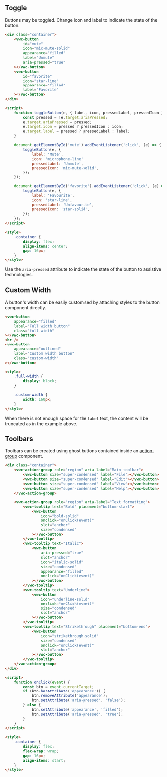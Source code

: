 ## Toggle

Buttons may be toggled. Change icon and label to indicate the state of the button.

```html preview center 72px
<div class="container">
	<vwc-button
		id="mute"
		icon="mic-mute-solid"
		appearance="filled"
		label="Unmute"
		aria-pressed="true"
	></vwc-button>
	<vwc-button
		id="favorite"
		icon="star-line"
		appearance="filled"
		label="Favorite"
	></vwc-button>
</div>

<script>
	function toggleButton(e, { label, icon, pressedLabel, pressedIcon }) {
		const pressed = !e.target.ariaPressed;
		e.target.ariaPressed = pressed;
		e.target.icon = pressed ? pressedIcon : icon;
		e.target.label = pressed ? pressedLabel : label;
	}

	document.getElementById('mute').addEventListener('click', (e) => {
		toggleButton(e, {
			label: 'Mute',
			icon: 'microphone-line',
			pressedLabel: 'Unmute',
			pressedIcon: 'mic-mute-solid',
		});
	});

	document.getElementById('favorite').addEventListener('click', (e) => {
		toggleButton(e, {
			label: 'Favourite',
			icon: 'star-line',
			pressedLabel: 'Unfavourite',
			pressedIcon: 'star-solid',
		});
	});
</script>

<style>
	.container {
		display: flex;
		align-items: center;
		gap: 16px;
	}
</style>
```

<vwc-note connotation="information" icon="info-line">

Use the `aria-pressed` attribute to indicate the state of the button to assistive technologies.

</vwc-note>

## Custom Width

A button's width can be easily customised by attaching styles to the button component directly.

```html preview
<vwc-button
	appearance="filled"
	label="Full width button"
	class="full-width"
></vwc-button>
<br />
<vwc-button
	appearance="outlined"
	label="Custom width button"
	class="custom-width"
></vwc-button>

<style>
	.full-width {
		display: block;
	}

	.custom-width {
		width: 160px;
	}
</style>
```

<vwc-note connotation="warning" icon="warning-line" headline="Use custom width buttons with caution">

When there is not enough space for the `label` text, the content will be truncated as in the example above.

</vwc-note>

## Toolbars

Toolbars can be created using ghost buttons contained inside an [action-group](/components/action-group) component.

```html preview 115px
<div class="container">
	<vwc-action-group role="region" aria-label="Main toolbar">
		<vwc-button size="super-condensed" label="File"></vwc-button>
		<vwc-button size="super-condensed" label="Edit"></vwc-button>
		<vwc-button size="super-condensed" label="View"></vwc-button>
		<vwc-button size="super-condensed" label="Help"></vwc-button>
	</vwc-action-group>

	<vwc-action-group role="region" aria-label="Text formatting">
		<vwc-tooltip text="Bold" placement="bottom-start">
			<vwc-button
				icon="bold-solid"
				onclick="onClick(event)"
				slot="anchor"
				size="condensed"
			></vwc-button>
		</vwc-tooltip>
		<vwc-tooltip text="Italic">
			<vwc-button
				aria-pressed="true"
				slot="anchor"
				icon="italic-solid"
				size="condensed"
				appearance="filled"
				onclick="onClick(event)"
			></vwc-button>
		</vwc-tooltip>
		<vwc-tooltip text="Underline">
			<vwc-button
				icon="underline-solid"
				onclick="onClick(event)"
				size="condensed"
				slot="anchor"
			></vwc-button>
		</vwc-tooltip>
		<vwc-tooltip text="Strikethrough" placement="bottom-end">
			<vwc-button
				icon="strikethrough-solid"
				size="condensed"
				onclick="onClick(event)"
				slot="anchor"
			></vwc-button>
		</vwc-tooltip>
	</vwc-action-group>
</div>

<script>
	function onClick(event) {
		const btn = event.currentTarget;
		if (btn.hasAttribute('appearance')) {
			btn.removeAttribute('appearance');
			btn.setAttribute('aria-pressed', 'false');
		} else {
			btn.setAttribute('appearance', 'filled');
			btn.setAttribute('aria-pressed', 'true');
		}
	}
</script>

<style>
	.container {
		display: flex;
		flex-wrap: wrap;
		gap: 16px;
		align-items: start;
	}
</style>
```
